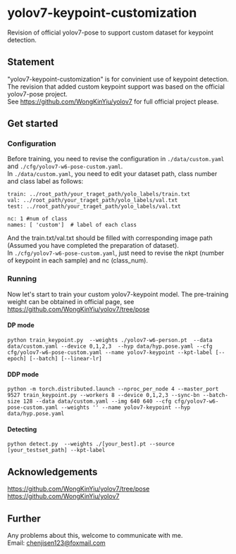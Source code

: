 # yolov7-keypoint-customization
Revision of official yolov7-pose to support custom dataset for keypoint detection.<br>
## Statement
"yolov7-keypoint-customization" is for convinient use of keypoint detection. The revision that added custom keypoint support was based on the official yolov7-pose project.<br>
See https://github.com/WongKinYiu/yolov7 for full official project please.
## Get started
### Configuration
Before training, you need to revise the configuration in ```./data/custom.yaml``` and ```./cfg/yolov7-w6-pose-custom.yaml```.<br>
In ```./data/custom.yaml```, you need to edit your dataset path, class number and class label as follows:<br>
```
train: ../root_path/your_traget_path/yolo_labels/train.txt 
val: ../root_path/your_traget_path/yolo_labels/val.txt      
test: ../root_path/your_traget_path/yolo_labels/val.txt     

nc: 1 #num of class 
names: [ 'custom']  # label of each class 
```
And the train.txt/val.txt should be filled with corresponding image path (Assumed you have completed the preparation of dataset). <br>
In ```./cfg/yolov7-w6-pose-custom.yaml```, just need to revise the nkpt (number of keypoint in each sample) and nc (class_num).<br>
### Running
Now let's start to train your custom yolov7-keypoint model. The pre-training weight can be obtained in official page, see https://github.com/WongKinYiu/yolov7/tree/pose <br>
#### DP mode
```
python train_keypoint.py  --weights ./yolov7-w6-person.pt  --data data/custom.yaml --device 0,1,2,3  --hyp data/hyp.pose.yaml --cfg cfg/yolov7-w6-pose-custom.yaml --name yolov7-keypoint --kpt-label [--epoch] [--batch] [--linear-lr]
```
#### DDP mode
```
python -m torch.distributed.launch --nproc_per_node 4 --master_port 9527 train_keypoint.py --workers 8 --device 0,1,2,3 --sync-bn --batch-size 128 --data data/custom.yaml --img 640 640 --cfg cfg/yolov7-w6-pose-custom.yaml --weights '' --name yolov7-keypoint --hyp data/hyp.pose.yaml
```
#### Detecting
```
python detect.py  --weights ./[your_best].pt --source [your_testset_path] --kpt-label
```
## Acknowledgements
https://github.com/WongKinYiu/yolov7/tree/pose <br>
https://github.com/WongKinYiu/yolov7 <br>
## Further
Any problems about this, welcome to communicate with me. <br>
Email: chenjisen123@foxmail.com <br>
